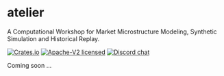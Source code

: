 # atelier

A Computational Workshop for Market Microstructure Modeling, Synthetic Simulation and Historical Replay.

[![Crates.io][badge-crates]][url-crates]
[![Apache-V2 licensed][badge-license]][url-license]
[![Discord chat][badge-discord]][url-discord]

[badge-crates]: https://img.shields.io/crates/v/atelier.svg
[url-crates]: https://crates.io/crates/atelier

[badge-license]: https://img.shields.io/badge/license-apachev2-blue.svg
[url-license]: https://github.com/iteralabs/atelier/blob/develop/LICENSE

[badge-actions]: https://github.com/iteralabs/atelier/workflows/CI/badge.svg
[url-actions]: https://github.com/iteralabs/atelier/actions?query=workflow%3ACI+branch%3Amaster

[badge-discord]: https://img.shields.io/discord/500028886025895936.svg?logo=discord&style=flat-square
[url-discord]: https://discord.gg/tokio

Coming soon ...

